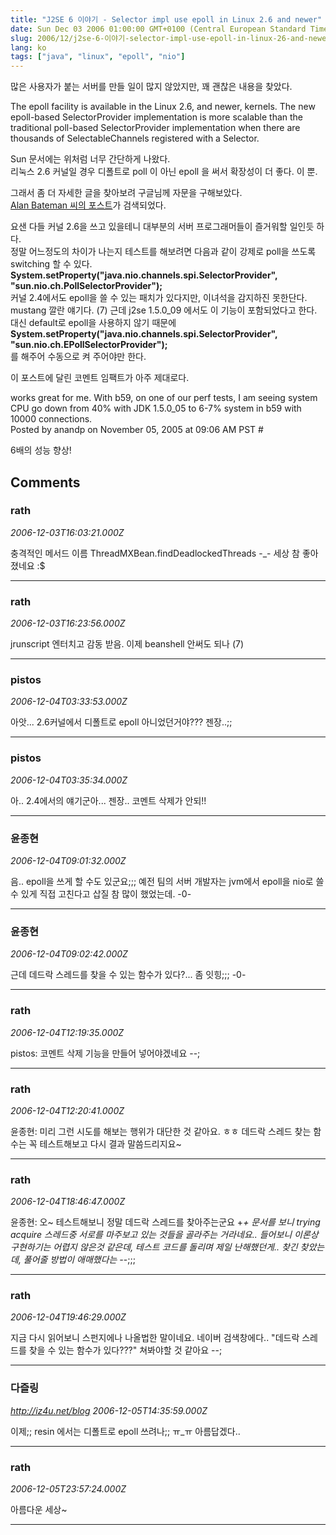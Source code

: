 ```yaml
---
title: "J2SE 6 이야기 - Selector impl use epoll in Linux 2.6 and newer"
date: Sun Dec 03 2006 01:00:00 GMT+0100 (Central European Standard Time)
slug: 2006/12/j2se-6-이야기-selector-impl-use-epoll-in-linux-26-and-newer
lang: ko
tags: ["java", "linux", "epoll", "nio"]
---
```


많은 사용자가 붙는 서버를 만들 일이 많지 않았지만, 꽤 괜찮은 내용을 찾았다.

The epoll facility is available in the Linux 2.6, and newer, kernels. The new epoll-based SelectorProvider implementation is more scalable than the traditional poll-based SelectorProvider implementation when there are thousands of SelectableChannels registered with a Selector.

Sun 문서에는 위처럼 너무 간단하게 나왔다.  
리눅스 2.6 커널일 경우 디폴트로 poll 이 아닌 epoll 을 써서 확장성이 더 좋다. 이 뿐.

그래서 좀 더 자세한 글을 찾아보려 구글님께 자문을 구해보았다.   
[Alan Bateman 씨의 포스트](http://blogs.sun.com/alanb/entry/epoll)가 검색되었다.

요샌 다들 커널 2.6을 쓰고 있을테니 대부분의 서버 프로그래머들이 즐거워할 일인듯 하다.  
정말 어느정도의 차이가 나는지 테스트를 해보려면 다음과 같이 강제로 poll을 쓰도록 switching 할 수 있다.  
**System.setProperty("java.nio.channels.spi.SelectorProvider", "sun.nio.ch.PollSelectorProvider");**  
커널 2.4에서도 epoll을 쓸 수 있는 패치가 있다지만, 이녀석을 감지하진 못한단다.  
mustang 깔란 얘기다. (7) 근데 j2se 1.5.0_09 에서도 이 기능이 포함되었다고 한다.  
대신 default로 epoll을 사용하지 않기 때문에    
**System.setProperty("java.nio.channels.spi.SelectorProvider", "sun.nio.ch.EPollSelectorProvider");**  
를 해주어 수동으로 켜 주어야만 한다.

이 포스트에 달린 코멘트 임팩트가 아주 제대로다.

works great for me. With b59, on one of our perf tests, I am seeing system CPU go down from 40% with JDK 1.5.0_05 to 6-7% system in b59 with 10000 connections.   
Posted by anandp on November 05, 2005 at 09:06 AM PST # 

6배의 성능 향상!

## Comments

### rath
*2006-12-03T16:03:21.000Z*

충격적인 메서드 이름 ThreadMXBean.findDeadlockedThreads -_- 
세상 참 좋아졌네요 :$

---

### rath
*2006-12-03T16:23:56.000Z*

jrunscript 엔터치고 감동 받음. 이제 beanshell 안써도 되나 (7)

---

### pistos
*2006-12-04T03:33:53.000Z*

아앗... 2.6커널에서 디폴트로 epoll 아니었던거야??? 젠장..;;

---

### pistos
*2006-12-04T03:35:34.000Z*

아.. 2.4에서의 얘기군아... 젠장.. 코멘트 삭제가 안되!!

---

### 윤종현
*2006-12-04T09:01:32.000Z*

음.. epoll을 쓰게 할 수도 있군요;;; 예전 팀의 서버 개발자는 jvm에서 epoll을 nio로 쓸 수 있게 직접 고친다고 삽질 참 많이 했었는데. -0-

---

### 윤종현
*2006-12-04T09:02:42.000Z*

근데 데드락 스레드를 찾을 수 있는 함수가 있다?... 좀 잇힝;;; -0-

---

### rath
*2006-12-04T12:19:35.000Z*

pistos: 코멘트 삭제 기능을 만들어 넣어야겠네요 --;

---

### rath
*2006-12-04T12:20:41.000Z*

윤종현: 미리 그런 시도를 해보는 행위가 대단한 것 같아요. ㅎㅎ 데드락 스레드 찾는 함수는 꼭 테스트해보고 다시 결과 말씀드리지요~

---

### rath
*2006-12-04T18:46:47.000Z*

윤종현: 오~ 테스트해보니 정말 데드락 스레드를 찾아주는군요 +_+
문서를 보니 trying acquire 스레드중 서로를 마주보고 있는 것들을 골라주는 
거라네요.. 들어보니 이론상 구현하기는 어렵지 않은것 같은데, 테스트 코드를 
돌리며 제일 난해했던게.. 찾긴 찾았는데, 풀어줄 방법이 애매했다는 -_-;;;

---

### rath
*2006-12-04T19:46:29.000Z*

지금 다시 읽어보니 스펀지에나 나올법한 말이네요. 
네이버 검색창에다.. "데드락 스레드를 찾을 수 있는 함수가 있다???" 쳐봐야할 것 같아요 --;

---

### 다즐링
*http://iz4u.net/blog*
*2006-12-05T14:35:59.000Z*

이제;; resin 에서는 디폴트로 epoll 쓰려나;; ㅠ_ㅠ 아름답겠다..

---

### rath
*2006-12-05T23:57:24.000Z*

아름다운 세상~

---
